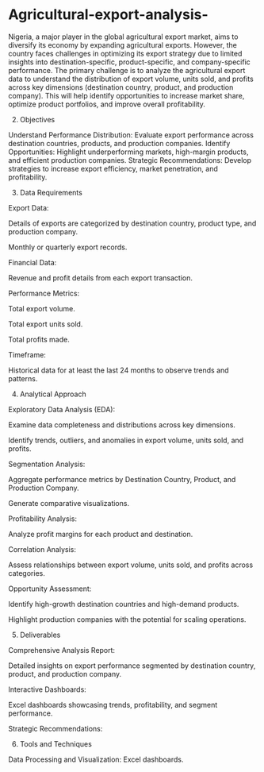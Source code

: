 # Agricultural-export-analysis-
Nigeria, a major player in the global agricultural export market, aims to diversify its economy by expanding agricultural exports. However, the country faces challenges in optimizing its export strategy due to limited insights into destination-specific, product-specific, and company-specific performance.
The primary challenge is to analyze the agricultural export data to understand the distribution of export volume, units sold, and profits across key dimensions (destination country, product, and production company). This will help identify opportunities to increase market share, optimize product portfolios, and improve overall profitability.

 

2. Objectives

Understand Performance Distribution: Evaluate export performance across destination countries, products, and production companies.
Identify Opportunities: Highlight underperforming markets, high-margin products, and efficient production companies.
Strategic Recommendations: Develop strategies to increase export efficiency, market penetration, and profitability.
 

3. Data Requirements

Export Data:

Details of exports are categorized by destination country, product type, and production company.

Monthly or quarterly export records.

Financial Data:

Revenue and profit details from each export transaction.

Performance Metrics:

Total export volume.

Total export units sold.

Total profits made.

Timeframe:

Historical data for at least the last 24 months to observe trends and patterns.

 

4. Analytical Approach

Exploratory Data Analysis (EDA): 

Examine data completeness and distributions across key dimensions.

Identify trends, outliers, and anomalies in export volume, units sold, and profits.

Segmentation Analysis:

Aggregate performance metrics by Destination Country, Product, and Production Company.

Generate comparative visualizations.

Profitability Analysis:

Analyze profit margins for each product and destination.

Correlation Analysis:

Assess relationships between export volume, units sold, and profits across categories.

Opportunity Assessment:

Identify high-growth destination countries and high-demand products.

Highlight production companies with the potential for scaling operations.

 

5. Deliverables

Comprehensive Analysis Report:

Detailed insights on export performance segmented by destination country, product, and production company.

Interactive Dashboards:

 

Excel dashboards showcasing trends, profitability, and segment performance.

Strategic Recommendations:

 

6. Tools and Techniques

Data Processing and Visualization: Excel dashboards.
